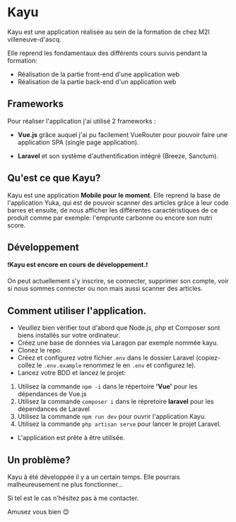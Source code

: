 # Kayu

Kayu est une application réalisée au sein de la formation de chez M2I villeneuve-d'ascq.

Elle reprend les fondamentaux des différents cours suivis pendant la formation:

- Réalisation de la partie front-end d'une application web
- Réalisation de la partie back-end d'un application web

## Frameworks

Pour réaliser l'application j'ai utilisé 2 frameworks : 

- **Vue.js** grâce auquel j'ai pu facilement VueRouter pour pouvoir faire une application SPA (single page application).

- **Laravel** et son système d'authentification intégré (Breeze, Sanctum).

## Qu'est ce que Kayu?

Kayu est une application **Mobile pour le moment**. Elle reprend la base de l'application Yuka, qui est de pouvoir scanner des articles grâce à leur code barres et ensuite, de nous afficher les différentes caractéristiques de ce produit comme par exemple: l'emprunte carbonne ou encore son nutri score.

## Développement

❗**Kayu est encore en cours de développement.**❗

On peut actuellement s'y inscrire, se connecter, supprimer son compte, voir si nous sommes connecter ou non mais aussi scanner des articles.

## Comment utiliser l'application.

- Veuillez bien vérifier tout d'abord que Node.js, php et Composer sont biens installés sur votre ordinateur.
- Créez une base de données via Laragon par exemple nommée kayu.
- Clonez le repo.
- Créez et configurez votre fichier .``env`` dans le dossier Laravel (copiez-collez le ``.env.example`` renommez le en ``.env`` et configurez le).
- Lancez votre BDD et lancez le projet:
1. Utilisez la commande ``npm -i`` dans le répertoire **'Vue'** pour les dépendances de Vue.js
2. Utilisez la commande ``composer i`` dans le répretoire **laravel** pour les dépendances de Laravel
3. Utilisez la commande ``npm run dev`` pour ouvrir l'application Kayu.
4. Utilisez la commande ``php artisan serve`` pour lancer le projet Laravel.
- L'application est prête à être utilisée.

## Un problème?

Kayu à été développée il y a un certain temps. Elle pourrais malheureusement ne plus fonctionner...

Si tel est le cas n'hésitez pas à me contacter.

Amusez vous bien 😊